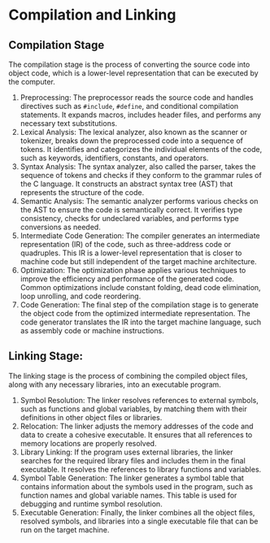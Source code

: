 # Compilation and Linking

## Compilation Stage
The compilation stage is the process of converting the source code into object code, which is a lower-level representation that can be executed by the computer.
1. Preprocessing: The preprocessor reads the source code and handles directives such as `#include`, `#define`, and conditional compilation statements. It expands macros, includes header files, and performs any necessary text substitutions.
2. Lexical Analysis: The lexical analyzer, also known as the scanner or tokenizer, breaks down the preprocessed code into a sequence of tokens. It identifies and categorizes the individual elements of the code, such as keywords, identifiers, constants, and operators.
3. Syntax Analysis: The syntax analyzer, also called the parser, takes the sequence of tokens and checks if they conform to the grammar rules of the C language. It constructs an abstract syntax tree (AST) that represents the structure of the code.
4. Semantic Analysis: The semantic analyzer performs various checks on the AST to ensure the code is semantically correct. It verifies type consistency, checks for undeclared variables, and performs type conversions as needed.
5. Intermediate Code Generation: The compiler generates an intermediate representation (IR) of the code, such as three-address code or quadruples. This IR is a lower-level representation that is closer to machine code but still independent of the target machine architecture.
6. Optimization: The optimization phase applies various techniques to improve the efficiency and performance of the generated code. Common optimizations include constant folding, dead code elimination, loop unrolling, and code reordering.
7. Code Generation: The final step of the compilation stage is to generate the object code from the optimized intermediate representation. The code generator translates the IR into the target machine language, such as assembly code or machine instructions.

## Linking Stage:
The linking stage is the process of combining the compiled object files, along with any necessary libraries, into an executable program.
1. Symbol Resolution: The linker resolves references to external symbols, such as functions and global variables, by matching them with their definitions in other object files or libraries.
2. Relocation: The linker adjusts the memory addresses of the code and data to create a cohesive executable. It ensures that all references to memory locations are properly resolved.
3. Library Linking: If the program uses external libraries, the linker searches for the required library files and includes them in the final executable. It resolves the references to library functions and variables.
4. Symbol Table Generation: The linker generates a symbol table that contains information about the symbols used in the program, such as function names and global variable names. This table is used for debugging and runtime symbol resolution.
5. Executable Generation: Finally, the linker combines all the object files, resolved symbols, and libraries into a single executable file that can be run on the target machine.
